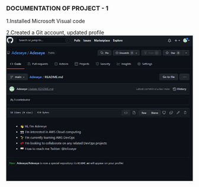  ### DOCUMENTATION OF PROJECT - 1

1.Installed Microsoft Visual code

2.Created a Git account, updated profile
![git profile](./Images/updated%20github%20profile.JPG)



